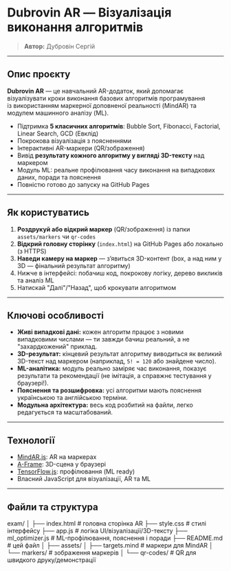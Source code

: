 # Dubrovіn AR — Візуалізація виконання алгоритмів

> **Автор:** Дубровін Сергій  

---

## Опис проєкту

**Dubrovіn AR** — це навчальний AR-додаток, який допомагає візуалізувати кроки виконання базових алгоритмів програмування  
із використанням маркерної доповненої реальності (MindAR) та модулем машинного аналізу (ML).

- Підтримка **5 класичних алгоритмів**: Bubble Sort, Fibonacci, Factorial, Linear Search, GCD (Евклід)
- Покрокова візуалізація з поясненнями
- Інтерактивні AR-маркери (QR/зображення)
- Вивід **результату кожного алгоритму у вигляді 3D-тексту** над маркером
- Модуль ML: реальне профілювання часу виконання на випадкових даних, поради та пояснення
- Повністю готово до запуску на GitHub Pages

---

## Як користуватись

1. **Роздрукуй або відкрий маркер** (QR/зображення) із папки `assets/markers` чи `qr-codes`
2. **Відкрий головну сторінку** (`index.html`) на GitHub Pages або локально (з HTTPS)
3. **Наведи камеру на маркер** — з’явиться 3D-контент (box, а над ним у 3D — фінальний результат алгоритму)
4. Нижче в інтерфейсі: побачиш код, покрокову логіку, дерево викликів та аналіз ML
5. Натискай "Далі"/"Назад", щоб крокувати алгоритмом

---

## Ключові особливості

- **Живі випадкові дані:** кожен алгоритм працює з новими випадковими числами — ти завжди бачиш реальний, а не "захардкожений" приклад.
- **3D-результат:** кінцевий результат алгоритму виводиться як великий 3D-текст над маркером (наприклад, `5! = 120` або знайдене число).
- **ML-аналітика:** модуль реально заміряє час виконання, показує результати та рекомендації (не імітація, а справжнє тестування у браузері!).
- **Пояснення та розшифровка:** усі алгоритми мають пояснення українською та англійською терміни.
- **Модульна архітектура:** весь код розбитий на файли, легко редагується та масштабований.

---

## Технології

- [MindAR.js](https://github.com/MindAR-js/): AR на маркерах
- [A-Frame](https://aframe.io/): 3D-сцена у браузері
- [TensorFlow.js](https://www.tensorflow.org/js): профілювання (ML ready)
- Власний JavaScript для візуалізації, AR та ML

---

## Файли та структура
exam/
│
├── index.html # головна сторінка AR
├── style.css # стилі інтерфейсу
├── app.js # логіка UI/візуалізації/3D-тексту
├── ml_optimizer.js # ML-профілювання, пояснення і поради
├── README.md # цей файл
│
├── assets/
│ ├── targets.mind # маркери для MindAR
│ └── markers/ # зображення маркерів
│
└── qr-codes/ # QR для швидкого друку/демонстрації

